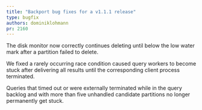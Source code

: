 ```yaml
---
title: "Backport bug fixes for a v1.1.1 release"
type: bugfix
authors: dominiklohmann
pr: 2160
---
```


The disk monitor now correctly continues deleting until below the low water mark
after a partition failed to delete.

We fixed a rarely occurring race condition caused query workers to become stuck
after delivering all results until the corresponding client process terminated.

Queries that timed out or were externally terminated while in the query backlog
and with more than five unhandled candidate partitions no longer permanently get
stuck.
